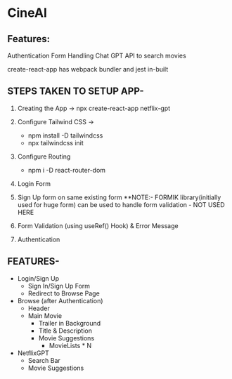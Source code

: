 # CineAI

## Features:

Authentication
Form Handling
Chat GPT API to search movies

create-react-app has webpack bundler and jest in-built

## STEPS TAKEN TO SETUP APP-

1. Creating the App -> npx create-react-app netflix-gpt
2. Configure Tailwind CSS ->
   - npm install -D tailwindcss
   - npx tailwindcss init
3. Configure Routing
   - npm i -D react-router-dom
4. Login Form
5. Sign Up form on same existing form
   \*\*NOTE:- FORMIK library(initially used for huge form) can be used to handle form validation - NOT USED HERE

6. Form Validation (using useRef() Hook) & Error Message
7. Authentication

## FEATURES-

- Login/Sign Up
  - Sign In/Sign Up Form
  - Redirect to Browse Page
- Browse (after Authentication)
  - Header
  - Main Movie
    - Trailer in Background
    - Title & Description
    - Movie Suggestions
      - MovieLists \* N
- NetflixGPT
  - Search Bar
  - Movie Suggestions
